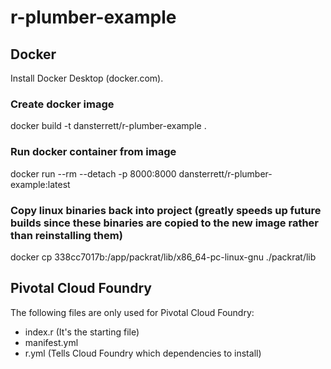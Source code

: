 # r-plumber-example

## Docker
Install Docker Desktop (docker.com).

### Create docker image
docker build -t dansterrett/r-plumber-example .

### Run docker container from image
docker run --rm --detach -p 8000:8000 dansterrett/r-plumber-example:latest

### Copy linux binaries back into project (greatly speeds up future builds since these binaries are copied to the new image rather than reinstalling them)
docker cp 338cc7017b:/app/packrat/lib/x86_64-pc-linux-gnu ./packrat/lib

## Pivotal Cloud Foundry
The following files are only used for Pivotal Cloud Foundry:
- index.r (It's the starting file)
- manifest.yml
- r.yml (Tells Cloud Foundry which dependencies to install)
